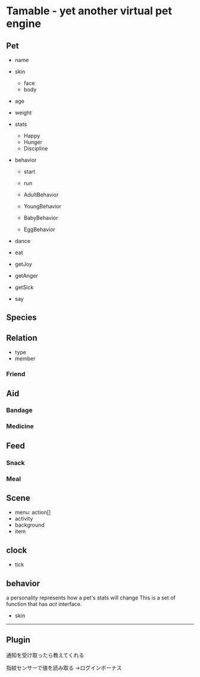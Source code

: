 # Tamable - yet another virtual pet engine

## Pet

* name
* skin
  * face
  * body
* age
* weight
* stats
  * Happy
  * Hunger
  * Discipline
* behavior
  * start
  * run

  * AdultBehavior
  * YoungBehavior
  * BabyBehavior
  * EggBehavior

* dance
* eat
* getJoy
* getAnger
* getSick
* say

## Species

## Relation

* type
* member

### Friend

## Aid

### Bandage
### Medicine

## Feed

### Snack
### Meal

## Scene

* menu: action[]
* activity
* background
* item

## clock

* tick

## behavior

a personality represents how a pet's stats will change
This is a set of function that has _act_ interface.

* skin

---

## Plugin

通知を受け取ったら教えてくれる

指紋センサーで値を読み取る
→ログインボーナス